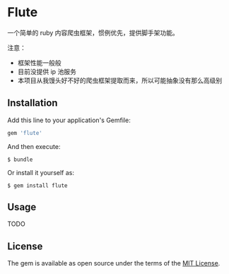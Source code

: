 # Flute

一个简单的 ruby 内容爬虫框架，惯例优先，提供脚手架功能。

注意：
- 框架性能一般般
- 目前没提供 ip 池服务
- 本项目从我馒头好不好的爬虫框架提取而来，所以可能抽象没有那么高级别

## Installation

Add this line to your application's Gemfile:

```ruby
gem 'flute'
```

And then execute:

    $ bundle

Or install it yourself as:

    $ gem install flute

## Usage

TODO


## License

The gem is available as open source under the terms of the [MIT License](http://opensource.org/licenses/MIT).

